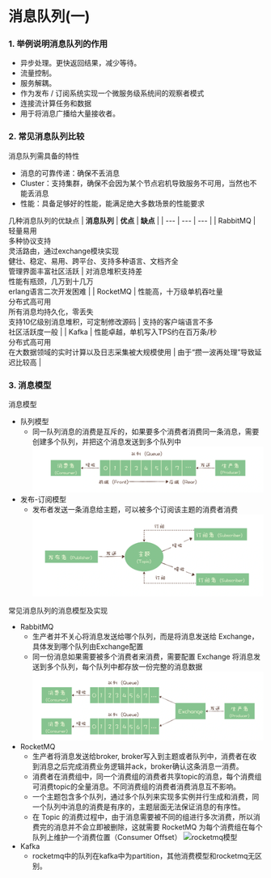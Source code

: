 # 消息队列(一)
### **1. 举例说明消息队列的作用**
- 异步处理。更快返回结果，减少等待。
- 流量控制。
- 服务解耦。
- 作为发布 / 订阅系统实现一个微服务级系统间的观察者模式
- 连接流计算任务和数据
- 用于将消息广播给大量接收者。

### **2. 常见消息队列比较**

消息队列需具备的特性
- 消息的可靠传递：确保不丢消息
- Cluster：支持集群，确保不会因为某个节点宕机导致服务不可用，当然也不能丢消息
- 性能：具备足够好的性能，能满足绝大多数场景的性能要求

几种消息队列的优缺点
| **消息队列** | **优点** | **缺点** |
| --- | --- | --- |
| RabbitMQ | 轻量易用<br>多种协议支持<br>灵活路由，通过exchange模块实现<br>健壮、稳定、易用、跨平台、支持多种语言、文档齐全<br>管理界面丰富社区活跃 | 对消息堆积支持差<br>性能有瓶颈，几万到十几万<br>erlang语言二次开发困难 |
| RocketMQ | 性能高，十万级单机吞吐量<br>分布式高可用<br>所有消息均持久化，零丢失<br>支持10亿级别消息堆积，可定制修改源码 | 支持的客户端语言不多<br>社区活跃度一般 | 
| Kafka | 性能卓越，单机写入TPS约在百万条/秒<br>分布式高可用<br>在大数据领域的实时计算以及日志采集被大规模使用 | 由于“攒一波再处理”导致延迟比较高 |


### **3. 消息模型**

消息模型
- 队列模型
    - 同一队列消息的消费是互斥的，如果要多个消费者消费同一条消息，需要创建多个队列，并把这个消息发送到多个队列中
    ![队列模型](images/队列模型.webp)
- 发布-订阅模型
    - 发布者发送一条消息给主题，可以被多个订阅该主题的消费者消费
    ![发布订阅模型](images/发布订阅模型.webp)

常见消息队列的消息模型及实现
- RabbitMQ
    - 生产者并不关心将消息发送给哪个队列，而是将消息发送给 Exchange，具体发到哪个队列由Exchange配置
    - 同一份消息如果需要被多个消费者来消费，需要配置 Exchange 将消息发送到多个队列，每个队列中都存放一份完整的消息数据
    ![rabbitmq模型](images/rabbitmq模型.webp)
- RocketMQ
    - 生产者将消息发送给broker, broker写入到主题或者队列中，消费者在收到消息之后完成消费业务逻辑并ack，broker确认这条消息一消费。
    - 消费者在消费组中，同一个消费组的消费者共享topic的消息，每个消费组可消费topic的全量消息。不同消费组的消费者消费消息互不影响。
    - 一个主题包含多个队列，通过多个队列来实现多实例并行生成和消费，同一个队列中消息的消费是有序的，主题层面无法保证消息的有序性。
    - 在 Topic 的消费过程中，由于消息需要被不同的组进行多次消费，所以消费完的消息并不会立即被删除，这就需要 RocketMQ 为每个消费组在每个队列上维护一个消费位置（Consumer Offset）
    ![rocketmq模型](images/rocketmq模型.webp)
- Kafka
    - rocketmq中的队列在kafka中为partition，其他消费模型和rocketmq无区别。

